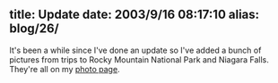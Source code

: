 title: Update
date: 2003/9/16 08:17:10
alias: blog/26/
---
It's been a while since I've done an update so I've added a bunch of pictures from trips to Rocky Mountain National Park and Niagara Falls. They're all on my [photo page](photo.asp).